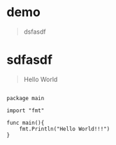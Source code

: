 # demo 

>dsfasdf

# sdfasdf 

> Hello World


<pre data-lang="go">
<code class="lang-go">
package main 

import "fmt"

func main(){
	fmt.Println("Hello World!!!")
}

</code>
</pre>
